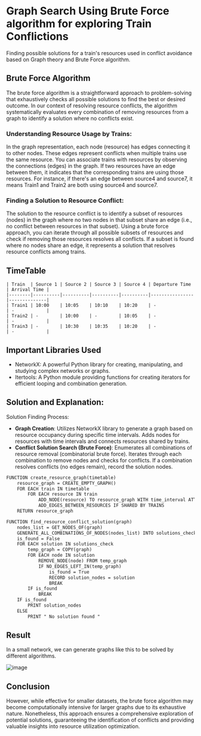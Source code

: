 # Graph Search Using Brute Force algorithm for exploring Train Conflictions
Finding possible solutions for a train's resources used in conflict avoidance based on Graph theory and Brute Force algorithm.

## Brute Force Algorithm 
The brute force algorithm is a straightforward approach to problem-solving that exhaustively checks all possible solutions to find the best or desired outcome. In our context of resolving resource conflicts, the algorithm systematically evaluates every combination of removing resources from a graph to identify a solution where no conflicts exist.
### Understanding Resource Usage by Trains:
In the graph representation, each node (resource) has edges connecting it to other nodes. These edges represent conflicts when multiple trains use the same resource. You can associate trains with resources by observing the connections (edges) in the graph. If two resources have an edge between them, it indicates that the corresponding trains are using those resources. For instance, if there's an edge between source4 and source7, it means Train1 and Train2 are both using source4 and source7.

### Finding a Solution to Resource Conflict:
The solution to the resource conflict is to identify a subset of resources (nodes) in the graph where no two nodes in that subset share an edge (i.e., no conflict between resources in that subset). Using a brute force approach, you can iterate through all possible subsets of resources and check if removing those resources resolves all conflicts. If a subset is found where no nodes share an edge, it represents a solution that resolves resource conflicts among trains.

## TimeTable 
```
| Train  | Source 1 | Source 2 | Source 3 | Source 4 | Departure Time | Arrival Time |
|--------|----------|----------|----------|----------|----------------|--------------|
| Train1 | 10:00    | 10:05    | 10:10    | 10:20    | -              | -            |
| Train2 | -        | 10:00    | -        | 10:05    | -              | -            |
| Train3 | -        | 10:30    | 10:35    | 10:20    | -              | -            |

```


## Important Libraries Used
- NetworkX: A powerful Python library for creating, manipulating, and studying complex networks or graphs.
- Itertools: A Python module providing functions for creating iterators for efficient looping and combination generation.

## Solution and Explanation:
Solution Finding Process:
- **Graph Creation**:
  Utilizes NetworkX library to generate a graph based on resource occupancy during specific time intervals.
  Adds nodes for resources with time intervals and connects resources shared by trains. 
- **Conflict Solution Search (Brute Force)**:
  Enumerates all combinations of resource removal (combinatorial brute force).
  Iterates through each combination to remove nodes and checks for conflicts.
  If a combination resolves conflicts (no edges remain), record the solution nodes.

```Latex
FUNCTION create_resource_graph(timetable)
    resource_graph = CREATE_EMPTY_GRAPH()
    FOR EACH train IN timetable
        FOR EACH resource IN train
            ADD_NODE(resource) TO resource_graph WITH time_interval ATTRIBUTE
            ADD_EDGES_BETWEEN_RESOURCES IF SHARED BY TRAINS
    RETURN resource_graph

FUNCTION find_resource_conflict_solution(graph)
    nodes_list = GET_NODES_OF(graph)
    GENERATE_ALL_COMBINATIONS_OF_NODES(nodes_list) INTO solutions_check
    is_found = False
    FOR EACH solution IN solutions_check
        temp_graph = COPY(graph)
        FOR EACH node IN solution
            REMOVE_NODE(node) FROM temp_graph
            IF NO_EDGES_LEFT_IN(temp_graph)
                is_found = True
                RECORD solution_nodes = solution
                BREAK
        IF is_found
            BREAK
    IF is_found
        PRINT solution_nodes
    ELSE
        PRINT " No solution found "

```

## Result
In a small network, we can generate graphs like this to be solved by different algorithms.

![image](https://github.com/dssdanial/Graph_Search_Brute_Force_algorithm/assets/32397445/eaa75e60-c63e-42f5-ab03-6a9400352774)


## Conclusion
However, while effective for smaller datasets, the brute force algorithm may become computationally intensive for larger graphs due to its exhaustive nature. Nonetheless, this approach ensures a comprehensive exploration of potential solutions, guaranteeing the identification of conflicts and providing valuable insights into resource utilization optimization.
